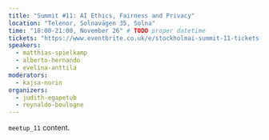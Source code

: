 ```yaml
---
title: "Summit #11: AI Ethics, Fairness and Privacy"
location: "Telenor, Solnavägen 35, Solna"
time: "18:00-21:00, November 26" # TODO proper datetime
tickets: "https://www.eventbrite.co.uk/e/stockholmai-summit-11-tickets-52365279962?fbclid=IwAR38mtvBmJVZADnq65Tc49JBddwg5fDJFTr0QeKzykpHhxO8dQe6JWoSWK8"
speakers:
  - matthias-spielkamp
  - alberto-hernando
  - evelina-anttila
moderators:
  - kajsa-norin
organizers:
  - judith-egapetub
  - reynaldo-boulogne
---
```

`meetup_11` content.
